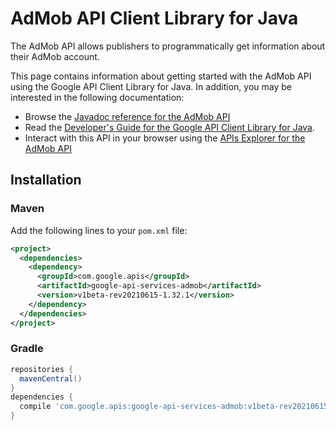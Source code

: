 # AdMob API Client Library for Java

The AdMob API allows publishers to programmatically get information about their AdMob account. 

This page contains information about getting started with the AdMob API
using the Google API Client Library for Java. In addition, you may be interested
in the following documentation:

* Browse the [Javadoc reference for the AdMob API][javadoc]
* Read the [Developer's Guide for the Google API Client Library for Java][google-api-client].
* Interact with this API in your browser using the [APIs Explorer for the AdMob API][api-explorer]

## Installation

### Maven

Add the following lines to your `pom.xml` file:

```xml
<project>
  <dependencies>
    <dependency>
      <groupId>com.google.apis</groupId>
      <artifactId>google-api-services-admob</artifactId>
      <version>v1beta-rev20210615-1.32.1</version>
    </dependency>
  </dependencies>
</project>
```

### Gradle

```gradle
repositories {
  mavenCentral()
}
dependencies {
  compile 'com.google.apis:google-api-services-admob:v1beta-rev20210615-1.32.1'
}
```

[javadoc]: https://googleapis.dev/java/google-api-services-admob/latest/index.html
[google-api-client]: https://github.com/googleapis/google-api-java-client/
[api-explorer]: https://developers.google.com/apis-explorer/#p/admob/v1/
